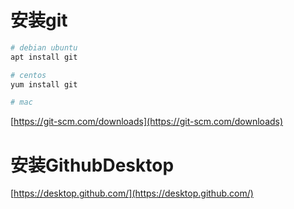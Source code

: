# 安装git


```bash
# debian ubuntu
apt install git

# centos 
yum install git

# mac

```

[https://git-scm.com/downloads](https://git-scm.com/downloads)



# 安装GithubDesktop

[https://desktop.github.com/](https://desktop.github.com/)